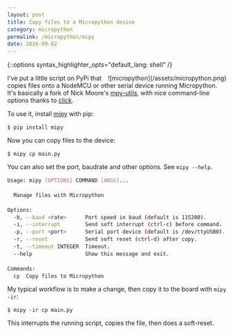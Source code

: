 ```yaml
---
layout: post
title: Copy files to a Micropython device
category: micropython
permalink: /micropython/mipy
date: 2016-09-02
---
```

{::options syntax_highlighter_opts="default_lang: shell" /}

<div style="float: right" markdown="1">
![micropython](/assets/micropython.png)
</div>

I've put a little script on PyPi that copies files onto a NodeMCU or other
serial device running Micropython. It's basically a fork of Nick Moore's
[mpy-utils](https://github.com/nickzoic/mpy-utils), with nice command-line
options thanks to [click](https://github.com/pallets/click).

To use it, install [mipy](https://github.com/bcb/mipy) with pip:

    $ pip install mipy

Now you can copy files to the device:

    $ mipy cp main.py

You can also set the port, baudrate and other options. See `mipy --help`.

```sh
Usage: mipy [OPTIONS] COMMAND [ARGS]...

  Manage files with Micropython

Options:
  -b, --baud <rate>      Port speed in baud (default is 115200).
  -i, --interrupt        Send soft interrupt (ctrl-c) before command.
  -p, --port <port>      Serial port device (default is /dev/ttyUSB0).
  -r, --reset            Send soft reset (ctrl-d) after copy.
  -t, --timeout INTEGER  Timeout.
  --help                 Show this message and exit.

Commands:
  cp  Copy files to Micropython
```

My typical workflow is to make a change, then copy it to the board with `mipy
-ir`:

    $ mipy -ir cp main.py

This interrupts the running script, copies the file, then does a soft-reset.
